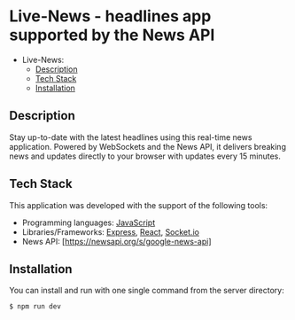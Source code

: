 
# Live-News - headlines app supported by the News API

- Live-News:
  - [Description](#description)
  - [Tech Stack](#tech-stack)
  - [Installation](#installation)

## Description

Stay up-to-date with the latest headlines using this real-time news application. Powered by WebSockets and the News API, it delivers breaking news and updates directly to your browser with updates every 15 minutes. 


## Tech Stack

This application was developed with the support of the following tools:

- Programming languages: [JavaScript](https://www.javascript.com)
- Libraries/Frameworks: [Express](https://expressjs.com), [React](https://react.dev), [Socket.io](https://socket.io/docs/v4/)
- News API: [https://newsapi.org/s/google-news-api]


## Installation

You can install and run with one  single command from the server directory:

```shell
$ npm run dev
```



